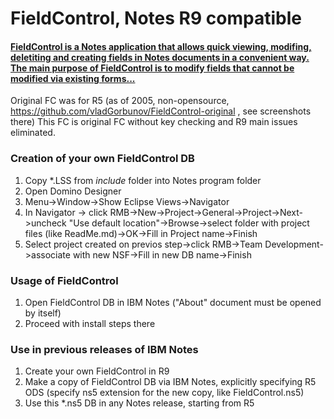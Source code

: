 # FieldControl, Notes R9 compatible
#### <a href="https://github.com/vladGorbunov/FieldControl-original/wiki">FieldControl is a Notes application that allows quick viewing, modifing, deletiting and creating fields in Notes documents in a convenient way. The main purpose of FieldControl is to modify fields that cannot be modified via existing forms...</a>

Original FC was for R5 (as of 2005, non-opensource, https://github.com/vladGorbunov/FieldControl-original , see screenshots there)
This FC is original FC without key checking and R9 main issues eliminated.
  
  ### Creation of your own FieldControl DB
  1. Copy \*.LSS from *include* folder into Notes program folder 
  1. Open Domino Designer
  1. Menu->Window->Show Eclipse Views->Navigator
  1. In Navigator -> click RMB->New->Project->General->Project->Next->uncheck "Use default location"->Browse->select folder with project files (like ReadMe.md)->OK->Fill in Project name->Finish
  1. Select project created on previos step->click RMB->Team Development->associate with new NSF->Fill in new DB name->Finish
 ### Usage of FieldControl
1. Open FieldControl DB in IBM Notes ("About" document must be opened by itself)
1. Proceed with install steps there
 ### Use in previous releases of IBM Notes
  1. Create your own FieldControl in R9
  1. Make a copy of FieldControl DB via IBM Notes, explicitly specifying R5 ODS (specify ns5 extension for the new copy, like FieldControl.ns5)
  1. Use this \*.ns5 DB in any Notes release, starting from R5
  

